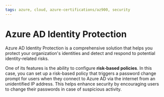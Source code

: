 ```yaml
---
tags: azure, cloud, azure-certifications/az900, security
---
```


# Azure AD Identity Protection

Azure AD Identity Protection is a comprehensive solution that helps you protect your organization's identities and detect and respond to potential identity-related risks.

One of its features is the ability to configure **risk-based policies**. In this case, you can set up a risk-based policy that triggers a password change prompt for users when they connect to Azure AD via the internet from an unidentified IP address. This helps enhance security by encouraging users to change their passwords in case of suspicious activity.


